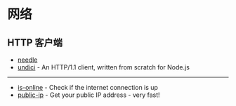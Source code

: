 # 网络

## HTTP 客户端

- [needle](https://github.com/tomas/needle#readme)
- [undici](https://github.com/nodejs/undici) - An HTTP/1.1 client, written from scratch for Node.js

---

- [is-online](https://github.com/sindresorhus/is-online) - Check if the internet connection is up
- [public-ip](https://github.com/sindresorhus/public-ip) - Get your public IP address - very fast!
